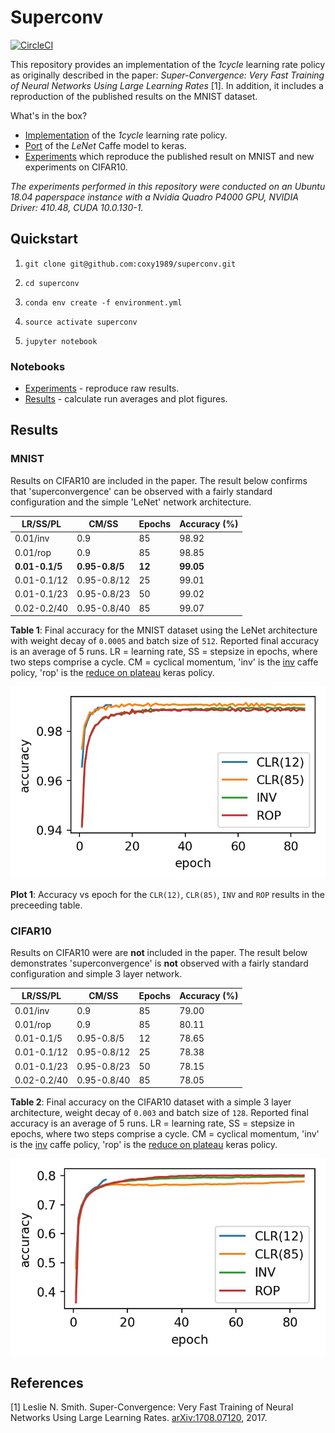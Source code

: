 # Superconv

[![CircleCI](https://circleci.com/gh/coxy1989/superconv.svg?style=svg)](https://circleci.com/gh/coxy1989/superconv)

This repository provides an implementation of the *1cycle* learning rate policy as originally described in the paper: *Super-Convergence: Very Fast Training of Neural Networks Using Large Learning Rates* [1]. In addition, it includes a reproduction of the published results on the MNIST dataset.

What's in the box?

- [Implementation](https://github.com/coxy1989/superconv/blob/master/modules/callbacks.py) of the *1cycle* learning rate policy.
- [Port](https://github.com/coxy1989/superconv/blob/master/modules/model.py) of the *LeNet* Caffe model to keras.
- [Experiments](https://nbviewer.jupyter.org/github/coxy1989/superconv/tree/master/experiments/) which reproduce the published result on MNIST and new experiments on CIFAR10.

*The experiments performed in this repository were conducted on an Ubuntu 18.04 paperspace instance with a Nvidia Quadro P4000 GPU, NVIDIA Driver: 410.48, CUDA 10.0.130-1.*

## Quickstart

1. `git clone git@github.com:coxy1989/superconv.git`

2. `cd superconv` 

3. `conda env create -f environment.yml`

3. `source activate superconv`

4. `jupyter notebook`

### Notebooks

- [Experiments](https://nbviewer.jupyter.org/github/coxy1989/superconv/tree/master/experiments/) - reproduce raw results.
- [Results](https://nbviewer.jupyter.org/github/coxy1989/superconv/blob/master/results/results.ipynb) - calculate run averages and plot figures.

## Results

### MNIST

Results on CIFAR10 are included in the paper. The result below confirms that 'superconvergence' can be observed with a fairly standard configuration and the simple 'LeNet' network architecture.

|  LR/SS/PL |  CM/SS | Epochs  | Accuracy (%)  |
|---|---|---|---|
| 0.01/inv  | 0.9  |  85 | 98.92  |
| 0.01/rop  | 0.9  |  85 | 98.85  | 
| **0.01-0.1/5**  | **0.95-0.8/5**  | **12**  | **99.05**  |
| 0.01-0.1/12  | 0.95-0.8/12  | 25  | 99.01  |
| 0.01-0.1/23  | 0.95-0.8/23  | 50  | 99.02  |
| 0.02-0.2/40  | 0.95-0.8/40  | 85  | 99.07  |

**Table 1**: Final accuracy for the MNIST dataset using the LeNet architecture with weight decay of `0.0005` and batch size of `512`. Reported final accuracy is an average of 5 runs. LR = learning rate, SS = stepsize in epochs, where two steps comprise a cycle. CM = cyclical momentum, 'inv' is the [inv](https://github.com/coxy1989/superconv/blob/master/modules/callbacks.py#L44) caffe policy, 'rop' is the [reduce on plateau](https://www.tensorflow.org/api_docs/python/tf/keras/callbacks/ReduceLROnPlateau) keras policy.

![](./superconv_mnist.jpg)

**Plot 1**: Accuracy vs epoch for the `CLR(12)`, `CLR(85)`, `INV` and `ROP` results in the preceeding table. 

### CIFAR10

Results on CIFAR10 were are **not** included in the paper. The result below demonstrates 'superconvergence' is **not** observed with a fairly standard configuration and simple 3 layer network. 

|  LR/SS/PL |  CM/SS | Epochs  | Accuracy (%)  |
|---|---|---|---|
| 0.01/inv  | 0.9  |  85 | 79.00  |
| 0.01/rop  | 0.9  |  85 | 80.11  | 
| 0.01-0.1/5  | 0.95-0.8/5  | 12  | 78.65  |
| 0.01-0.1/12  | 0.95-0.8/12  | 25  | 78.38  |
| 0.01-0.1/23  | 0.95-0.8/23  | 50  | 78.15  |
| 0.02-0.2/40  | 0.95-0.8/40  | 85  | 78.05  |

**Table 2**: Final accuracy on the CIFAR10 dataset with a simple 3 layer architecture, weight decay of `0.003` and batch size of `128`. Reported final accuracy is an average of 5 runs. LR = learning rate, SS = stepsize in epochs, where two steps comprise a cycle. CM = cyclical momentum, 'inv' is the [inv](https://github.com/coxy1989/superconv/blob/master/modules/callbacks.py#L44) caffe policy, 'rop' is the [reduce on plateau](https://www.tensorflow.org/api_docs/python/tf/keras/callbacks/ReduceLROnPlateau) keras policy.

![](./superconv_cifar10.jpg)

## References

[1] Leslie N. Smith. Super-Convergence: Very Fast Training of Neural Networks Using Large Learning Rates. [arXiv:1708.07120](https://arxiv.org/pdf/1708.07120.pdf), 2017.
